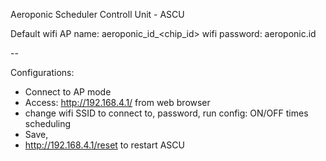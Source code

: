 Aeroponic Scheduler Controll Unit - ASCU

Default wifi AP name: aeroponic_id_<chip_id>
wifi password: aeroponic.id

--

Configurations:
- Connect to AP mode
- Access: http://192.168.4.1/ from web browser
- change wifi SSID to connect to, password, run config: ON/OFF times scheduling
- Save, 
- http://192.168.4.1/reset to restart ASCU


